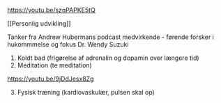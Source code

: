 https://youtu.be/szqPAPKE5tQ


[[Personlig udvikling]]

Tanker fra Andrew Hubermans podcast medvirkende - førende forsker i hukommmelse og fokus Dr. Wendy Suzuki

1. Koldt bad (frigørelse af adrenalin og dopamin over længere tid)
2. Meditation (te meditation)

https://youtu.be/9jDdJesx8Zg

3.  Fysisk træning (kardiovaskulær, pulsen skal op)

